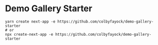 # Demo Gallery Starter

```
yarn create next-app -e https://github.com/colbyfayock/demo-gallery-starter
# or
npx create-next-app -e https://github.com/colbyfayock/demo-gallery-starter
```
